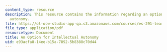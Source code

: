 ```yaml
---
content_type: resource
description: This resource contains the information regarding an option for intellectual
  autonomy.
file: https://ol-ocw-studio-app-qa.s3.amazonaws.com/courses/es-291-learning-seminar-experiments-in-education-spring-2003/e93acfa814eeb15a78925b8388c70d44_MITES_291S03_2b_ESG.pdf
file_type: application/pdf
resourcetype: Document
title: An Option for Intellectual Autonomy
uid: e93acfa8-14ee-b15a-7892-5b8388c70d44
---
```

